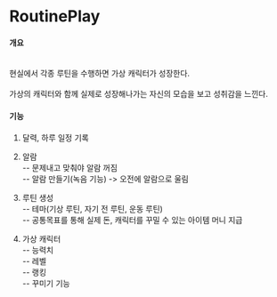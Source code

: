 # RoutinePlay

#### 개요
<br>
현실에서 각종 루틴을 수행하면 가상 캐릭터가 성장한다. <br>
<br>
가상의 캐릭터와 함께 실제로 성장해나가는 자신의 모습을 보고 성취감을 느낀다.<br>

#### 기능
1. 달력, 하루 일정 기록
2. 알람<br>
-- 문제내고 맞춰야 알람 꺼짐<br>
-- 알람 만들기(녹음 기능) -> 오전에 알람으로 울림<br>
3. 루틴 생성<br>
 -- 테마(기상 루틴, 자기 전 루틴, 운동 루틴)<br>
 -- 공통목표를 통해 실제 돈, 캐릭터를 꾸밀 수 있는 아이템 머니 지급<br>

4. 가상 캐릭터<br>
 -- 능력치<br>
 -- 레벨<br>
 -- 랭킹<br>
 -- 꾸미기 기능<br>
